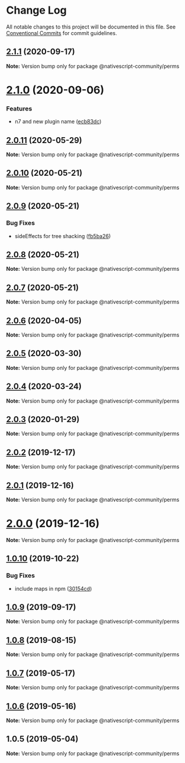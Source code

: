 # Change Log

All notable changes to this project will be documented in this file.
See [Conventional Commits](https://conventionalcommits.org) for commit guidelines.

## [2.1.1](https://github.com/farfromrefug/nativescript-perms/compare/v2.1.0...v2.1.1) (2020-09-17)

**Note:** Version bump only for package @nativescript-community/perms





# [2.1.0](https://github.com/farfromrefug/nativescript-perms/compare/v2.0.11...v2.1.0) (2020-09-06)


### Features

* n7 and new plugin name ([ecb83dc](https://github.com/farfromrefug/nativescript-perms/commit/ecb83dc))





## [2.0.11](https://github.com/nativescript-community/perms/compare/v2.0.10...v2.0.11) (2020-05-29)

**Note:** Version bump only for package @nativescript-community/perms





## [2.0.10](https://github.com/nativescript-community/perms/compare/v2.0.9...v2.0.10) (2020-05-21)

**Note:** Version bump only for package @nativescript-community/perms





## [2.0.9](https://github.com/nativescript-community/perms/compare/v2.0.8...v2.0.9) (2020-05-21)


### Bug Fixes

* sideEffects for tree shacking ([fb5ba26](https://github.com/nativescript-community/perms/commit/fb5ba26))





## [2.0.8](https://github.com/nativescript-community/perms/compare/v2.0.7...v2.0.8) (2020-05-21)

**Note:** Version bump only for package @nativescript-community/perms





## [2.0.7](https://github.com/nativescript-community/perms/compare/v2.0.6...v2.0.7) (2020-05-21)

**Note:** Version bump only for package @nativescript-community/perms





## [2.0.6](https://github.com/nativescript-community/perms/compare/v2.0.5...v2.0.6) (2020-04-05)

**Note:** Version bump only for package @nativescript-community/perms





## [2.0.5](https://github.com/nativescript-community/perms/compare/v2.0.4...v2.0.5) (2020-03-30)

**Note:** Version bump only for package @nativescript-community/perms





## [2.0.4](https://github.com/nativescript-community/perms/compare/v2.0.3...v2.0.4) (2020-03-24)

**Note:** Version bump only for package @nativescript-community/perms





## [2.0.3](https://github.com/nativescript-community/perms/compare/v2.0.2...v2.0.3) (2020-01-29)

**Note:** Version bump only for package @nativescript-community/perms





## [2.0.2](https://github.com/nativescript-community/perms/compare/v2.0.1...v2.0.2) (2019-12-17)

**Note:** Version bump only for package @nativescript-community/perms





## [2.0.1](https://github.com/nativescript-community/perms/compare/v2.0.0...v2.0.1) (2019-12-16)

**Note:** Version bump only for package @nativescript-community/perms





# [2.0.0](https://github.com/nativescript-community/perms/compare/v1.0.10...v2.0.0) (2019-12-16)

**Note:** Version bump only for package @nativescript-community/perms





## [1.0.10](https://github.com/nativescript-community/perms/compare/v1.0.9...v1.0.10) (2019-10-22)


### Bug Fixes

* include maps in npm ([30154cd](https://github.com/nativescript-community/perms/commit/30154cd))





## [1.0.9](https://github.com/nativescript-community/perms/compare/v1.0.8...v1.0.9) (2019-09-17)

**Note:** Version bump only for package @nativescript-community/perms





## [1.0.8](https://github.com/nativescript-community/perms/compare/v1.0.7...v1.0.8) (2019-08-15)

**Note:** Version bump only for package @nativescript-community/perms





## [1.0.7](https://github.com/nativescript-community/perms/compare/v1.0.6...v1.0.7) (2019-05-17)

**Note:** Version bump only for package @nativescript-community/perms





## [1.0.6](https://github.com/nativescript-community/perms/compare/v1.0.5...v1.0.6) (2019-05-16)

**Note:** Version bump only for package @nativescript-community/perms





## 1.0.5 (2019-05-04)

**Note:** Version bump only for package @nativescript-community/perms
